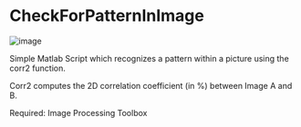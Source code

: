 # CheckForPatternInImage
![image](https://user-images.githubusercontent.com/55065075/188312861-f0a08dee-336b-4419-89ff-6495b3b10457.png)

Simple Matlab Script which recognizes a pattern within a picture using the corr2 function. 

Corr2 computes the 2D correlation coefficient (in %) between Image A and B. 

Required: Image Processing Toolbox
